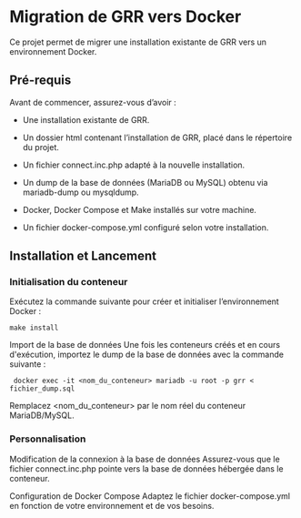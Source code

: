 # Migration de GRR vers Docker

Ce projet permet de migrer une installation existante de GRR vers un environnement Docker.
## Pré-requis

Avant de commencer, assurez-vous d’avoir :

- Une installation existante de GRR.

- Un dossier html contenant l’installation de GRR, placé dans le répertoire du projet.

- Un fichier connect.inc.php adapté à la nouvelle installation.

- Un dump de la base de données (MariaDB ou MySQL) obtenu via mariadb-dump ou mysqldump.

- Docker, Docker Compose et Make installés sur votre machine.

- Un fichier docker-compose.yml configuré selon votre installation.

## Installation et Lancement

### Initialisation du conteneur
Exécutez la commande suivante pour créer et initialiser l’environnement Docker :
```
make install
```
Import de la base de données
Une fois les conteneurs créés et en cours d'exécution, importez le dump de la base de données avec la commande suivante :
```
 docker exec -it <nom_du_conteneur> mariadb -u root -p grr < fichier_dump.sql
```
Remplacez <nom_du_conteneur> par le nom réel du conteneur MariaDB/MySQL.

### Personnalisation

Modification de la connexion à la base de données
Assurez-vous que le fichier connect.inc.php pointe vers la base de données hébergée dans le conteneur.

Configuration de Docker Compose
Adaptez le fichier docker-compose.yml en fonction de votre environnement et de vos besoins.
